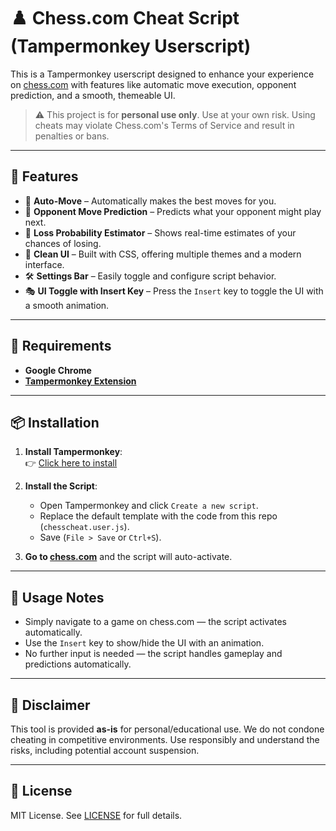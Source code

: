 # ♟️ Chess.com Cheat Script (Tampermonkey Userscript)

This is a Tampermonkey userscript designed to enhance your experience on [chess.com](https://www.chess.com) with features like automatic move execution, opponent prediction, and a smooth, themeable UI.

> ⚠️ This project is for **personal use only**. Use at your own risk. Using cheats may violate Chess.com's Terms of Service and result in penalties or bans.

---

## 🚀 Features

- 🔁 **Auto-Move** – Automatically makes the best moves for you.
- 🔮 **Opponent Move Prediction** – Predicts what your opponent might play next.
- 🧠 **Loss Probability Estimator** – Shows real-time estimates of your chances of losing.
- 🎨 **Clean UI** – Built with CSS, offering multiple themes and a modern interface.
- 🛠️ **Settings Bar** – Easily toggle and configure script behavior.
- 🎭 **UI Toggle with Insert Key** – Press the `Insert` key to toggle the UI with a smooth animation.

---

## 🧩 Requirements

- **Google Chrome**
- **[Tampermonkey Extension](https://chrome.google.com/webstore/detail/tampermonkey/dhdgffkkebhmkfjojejmpbldmpobfkfo)**

---

## 📦 Installation

1. **Install Tampermonkey**:  
   👉 [Click here to install](https://chrome.google.com/webstore/detail/tampermonkey/dhdgffkkebhmkfjojejmpbldmpobfkfo)

2. **Install the Script**:
   - Open Tampermonkey and click `Create a new script`.
   - Replace the default template with the code from this repo (`chesscheat.user.js`).
   - Save (`File > Save` or `Ctrl+S`).

3. **Go to [chess.com](https://www.chess.com)** and the script will auto-activate.

---

## 🧠 Usage Notes

- Simply navigate to a game on chess.com — the script activates automatically.
- Use the `Insert` key to show/hide the UI with an animation.
- No further input is needed — the script handles gameplay and predictions automatically.

---

## 📌 Disclaimer

This tool is provided **as-is** for personal/educational use. We do not condone cheating in competitive environments. Use responsibly and understand the risks, including potential account suspension.

---

## 📄 License

MIT License. See [LICENSE](./LICENSE) for full details.
